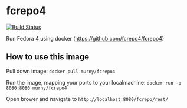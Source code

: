 # fcrepo4
[![Build Status](https://travis-ci.org/murny/fcrepo4.svg?branch=master)](https://travis-ci.org/murny/fcrepo4)

Run Fedora 4 using docker (https://github.com/fcrepo4/fcrepo4)

## How to use this image
Pull down image: `docker pull murny/fcrepo4`

Run the image, mapping your ports to your localmachine: `docker run -p 8080:8080 murny/fcrepo4`

Open brower and navigate to `http://localhost:8080/fcrepo/rest/`
